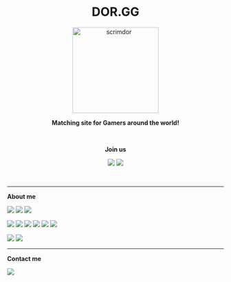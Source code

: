 <h1 align="center">DOR.GG</h1>
<p align="center">
 <a href="https://dor.gg/" target="_blank"><img src="https://dor.gg/image/default.png" alt="scrimdor" width="200" height="200"/></a>
 </p>
 <p align="center"><b>Matching site for Gamers around the world!</b></p>
 <br>
 <p align="center"><b>Join us</b></p>
 <p align="center">
  <a href="https://dor.gg"><img src="https://img.shields.io/badge/DOR.GG-000000?style=flat-square&logo=ghostery&logoColor=white"/></a>
  <a href="https://discord.com/invite/FzKxq4XBUk"><img src="https://img.shields.io/badge/Discord-5865F2?style=flat-square&logo=discord&logoColor=white"/></a>
</p>

<br>
<hr>
 <p><b>About me</b></p>
 <p>
   <img src="https://img.shields.io/badge/Python-3776AB?style=flat-square&logo=python&logoColor=white"/>
   <img src="https://img.shields.io/badge/Javascript-F7DF1E?style=flat-square&logo=javascript&logoColor=white"/>
  <img src="https://img.shields.io/badge/C++-00599C?style=flat-square&logo=cplusplus&logoColor=white"/>
 </p>
 <p>
  <img src="https://img.shields.io/badge/Flask-000000?style=flat-square&logo=flask&logoColor=white"/>
  <img src="https://img.shields.io/badge/NodeJS-339933?style=flat-square&logo=node.js&logoColor=white"/>
  <img src="https://img.shields.io/badge/Nginx-009639?style=flat-square&logo=nginx&logoColor=white"/>
  <img src="https://img.shields.io/badge/Docker-2496ED?style=flat-square&logo=docker&logoColor=white"/>
  <img src="https://img.shields.io/badge/MySQL-4479A1?style=flat-square&logo=mysql&logoColor=white"/>
 <img src="https://img.shields.io/badge/Redis-DC382D?style=flat-square&logo=redis&logoColor=white"/>
 </p>
 <p>
  <img src="https://img.shields.io/badge/React-61DAFB?style=flat-square&logo=react&logoColor=white"/>
  <img src="https://img.shields.io/badge/jQuery-0769AD?style=flat-square&logo=jquery&logoColor=white"/>
 </p>
<hr>
<p><b>Contact me</b></p>
<p>
  <a href="mailto:romanceformoon1@gmail.com"><img src="https://img.shields.io/badge/Email-EA4335?style=flat-square&logo=gmail&logoColor=white"/></a>
</p>
